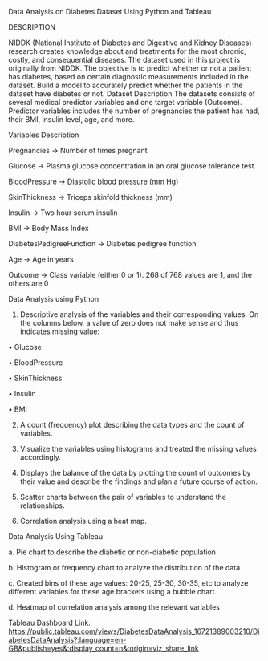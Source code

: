 Data Analysis on Diabetes Dataset Using Python and Tableau

DESCRIPTION

NIDDK (National Institute of Diabetes and Digestive and Kidney Diseases) research creates knowledge about and treatments for the most chronic, costly, and consequential diseases.
The dataset used in this project is originally from NIDDK. The objective is to predict whether or not a patient has diabetes, based on certain diagnostic measurements included in the dataset.
Build a model to accurately predict whether the patients in the dataset have diabetes or not.
Dataset Description
The datasets consists of several medical predictor variables and one target variable (Outcome). Predictor variables includes the number of pregnancies the patient has had, their BMI, insulin level, age, and more.

 

Variables	Description

Pregnancies -> Number of times pregnant

Glucose -> Plasma glucose concentration in an oral glucose tolerance test

BloodPressure -> Diastolic blood pressure (mm Hg)

SkinThickness -> Triceps skinfold thickness (mm)

Insulin -> Two hour serum insulin

BMI -> Body Mass Index

DiabetesPedigreeFunction -> Diabetes pedigree function

Age -> Age in years

Outcome -> Class variable (either 0 or 1). 268 of 768 values are 1, and the others are 0

Data Analysis using Python

1. Descriptive analysis of the variables and their corresponding values. On the columns below, a value of zero does not make sense and thus indicates missing value:

• Glucose

• BloodPressure

• SkinThickness

• Insulin

• BMI

2. A count (frequency) plot describing the data types and the count of variables. 

3. Visualize the variables using histograms and treated the missing values accordingly.

4. Displays the balance of the data by plotting the count of outcomes by their value and describe the findings and plan a future course of action.

5. Scatter charts between the pair of variables to understand the relationships.

6. Correlation analysis using a heat map.


Data Analysis Using Tableau


a. Pie chart to describe the diabetic or non-diabetic population

b. Histogram or frequency chart to analyze the distribution of the data

c. Created bins of these age values: 20-25, 25-30, 30-35, etc to analyze different variables for these age brackets using a bubble chart.

d. Heatmap of correlation analysis among the relevant variables

Tableau Dashboard Link:
https://public.tableau.com/views/DiabetesDataAnalysis_16721389003210/DiabetesDataAnalysis?:language=en-GB&publish=yes&:display_count=n&:origin=viz_share_link
